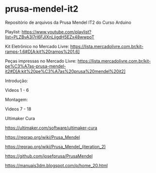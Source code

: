# prusa-mendel-it2
Repositório de arquivos da Prusa Mendel IT2 do Curso Arduino

Playlist:
https://www.youtube.com/playlist?list=PLZBvA3l7rI6FJIXnLiigdH5EZx48wwpoT

Kit Eletrônico no Mercado Livre:
https://lista.mercadolivre.com.br/kit-ramps-1.6#D[A:kit%20ramps%201.6]

Peças impressas no Mercado Livre:
https://lista.mercadolivre.com.br/kit-pe%C3%A7as-prusa-mendel-it2#D[A:kit%20pe%C3%A7as%20prusa%20mendel%20it2]

Introdução:

Videos 1 - 6

Montagem:

Videos 7 - 18


Ultimaker Cura

https://ultimaker.com/software/ultimaker-cura


https://reprap.org/wiki/Prusa_Mendel

https://reprap.org/wiki/Prusa_Mendel_(iteration_2)

https://github.com/josefprusa/PrusaMendel

https://manuais3dm.blogspot.com/p/home_20.html

